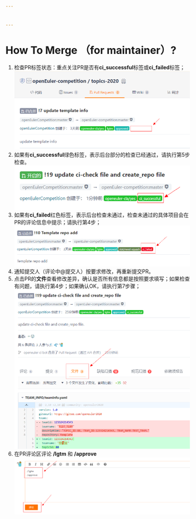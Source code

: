 ```yaml
---


---
```


<h1 id="how-to-merge-（for-maintainer）">How To Merge （for maintainer）?</h1>
<ol>
<li>检查PR标签状态：重点关注PR是否有<strong>ci_successful</strong>标签或<strong>ci_failed</strong>标签；<br>
<img src="image/1.png" alt="enter image description here"></li>
<li>如果有<strong>ci_successful</strong>绿色标签，表示后台部分的检查已经通过，请执行第5步检查。<br>
<img src="image/2.png" alt="enter image description here"></li>
<li>如果有<strong>ci_failed</strong>红色标签，表示后台检查未通过，检查未通过的具体项目会在PR的评论信息中提示；请执行第4步；<br>
<img src="image/3.png" alt="enter image description here"></li>
<li>通知提交人（评论中@提交人）按要求修改，再重新提交PR。</li>
<li>点击PR的<strong>文件</strong>查看修改差异，确认是否所有信息都是按照要求填写；如果检查有问题，请执行第4步；如果确认OK，请执行第7步骤；<br>
<img src="image/4.png" alt="enter image description here"></li>
<li>在PR评论区评论 <strong>/lgtm</strong> 和 <strong>/approve</strong><br>
<img src="image/5.png" alt="enter image description here"></li>
</ol>

